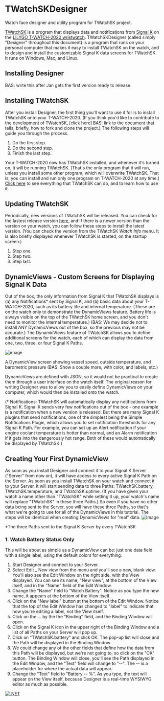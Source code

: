 # TWatchSKDesigner
Watch face designer and utility program for TWatchSK project.

[TWatchSK](https://github.com/JohnySeven/TWatchSK#readme) is a program that displays data and notifications from [Signal K](https://signalk.org/) on the [LILYGO T-WATCH-2020  wristwatch](http://www.lilygo.cn/prod_view.aspx?Id=1290). TWatchSKDesigner (called simply "Designer" throughout this document) is a program that runs on your personal computer that makes it easy to install TWatchSK on the watch, and to design and install the customizable Signal K data screens for TWatchSK. It runs on Windows, Mac, and Linux.

## Installing Designer
BAS: write this after Jan gets the first version ready to release.

## Installing TWatchSK
After you install Designer, the first thing you'll want to use it for is to install TWatchSK onto your T-WATCH-2020. (If you think you'd like to contribute to the development of TWatchSK, [click here] BAS: link to the document that tells, briefly, how to fork and clone the project.) The following steps will guide you through the process.
1. Do the first step.
2. Do the second step.
3. Finish the last step.

Your T-WATCH-2020 now has TWatchSK installed, and whenever it's turned on, it will be running TWatchSK. (That's the only program that it will run, unless you install some other program, which will overwrite TWatchSK. That is, you can install and run only one program on T-WATCH-2020 at any time.) [Click here](https://github.com/JohnySeven/TWatchSK#readme) to see everything that TWatchSK can do, and to learn how to use it.

## Updating TWatchSK
Periodically, new versions of TWatchSK will be released. You can check for the lastest release version [here](https://github.com/JohnySeven/TWatchSK/releases), and if there is a newer version than the version on your watch, you can follow these steps to install the latest version. (You can check the version from the TWatchSK *Watch Info* menu. It is also briefly displayed whenever TWatchSK is started, on the startup screen.)
1. Step one.
2. Step two.
3. Step last.

## DynamicViews - Custom Screens for Displaying Signal K Data
Out of the box, the only information from Signal K that TWatchSK displays is (a) any Notifications* sent by Signal K, and (b) basic data about your T-WATCH-2020, such as its battery life and internal temperature. (These are on the watch only to demonstrate the DynamicViews feature. Battery life is always visible on the top of the TWatchSK home screen, and you don't need to monitor the internal temperature.) (BAS: We may decide not to install ANY DynamicViews out of the box, so the previous may not be accurate.) The DynamicViews feature of TWatchSK allows you to define additional screens for the watch, each of which can display the data from one, two, three, or four Signal K Paths.

![image](https://user-images.githubusercontent.com/15186790/139879628-1e463149-4694-4368-9102-70d2bc9fd57e.png)

A DynamicView screen showing vessel speed, outside temperature, and barometric pressure (BAS: Show a couple more, with color, and labels, etc.)

DynamicViews are defined with JSON, so it would not be practical to create them through a user interface on the watch itself. The original reason for writing Designer was to allow you to easily define DynamicViews on your computer, which would then be installed onto the watch.

(* Notifications: TWatchSK will automatically display any notifications from Signal K. Signal K sends very few notifications out of the box - one example is a notification when a new version is released. But there are many Signal K plugins that send notifications, one of the simplest being the Simple Notifications Plugin, which allows you to set notification thresholds for any Signal K Path. For example, you can set up an Alert notification if your engine coolant temperature is hotter than normal, and an Alarm notification if it gets into the dangerously hot range. Both of these would automatically be displayed by TWatchSK.)

## Creating Your First DynamicView
As soon as you install Designer and connect it to your Signal K Server ("Server" from now on), it will have access to every active Signal K Path on the Server. As soon as you install TWatchSK on your watch and connect it to your Server, it will start sending data to three Paths: TWatchSK.battery, TWatchSK.temperature, and TWatchSK.uptime. (If you have given your watch a name other than "TWatchSK" while setting it up, your watch's name will replace "TWatchSK" in these three Paths.) So even if you have no other data being sent to the Server, you will have these three Paths, so that's what we're going to use for all of the DynamicViews in this tutorial. The steps will be identical when creating DynamicViews for "real" data.
![image](https://user-images.githubusercontent.com/15186790/139891245-1c3758b2-373c-4f1e-ab57-99f8db7bc135.png)

*The three Paths sent to the Signal K Server by every TWatchSK

### 1. Watch Battery Status Only
This will be about as simple as a DynamicView can be: just one data field with a single label, using the default colors for everything.
1. Start Designer and connect to your Server.
2. Select Edit _ New view from the menu and you'll see a new, blank view. You'll also see the Edit Window on the right side, with the View displayed. You can see its name, "New view", at the bottom of the View itself, and in the "Name" field of the Edit Window.
3. Change the "Name" field to "Watch Battery". Notice as you type the new name, it appears at the bottom of the View itself.
4. Click on the "New label" button at the bottom of the Edit Window. Notice that the top of the Edit Window has changed to "label" to indicate that now you're editing a label, not the View itself.
5. Click on the ... by the the "Binding" field, and the Binding Window will open.
6. Click on the Signal K icon in the upper right of the Binding Window and a list of all Paths on your Server will pop up.
7. Click on "TWatchSK.battery" and click OK. The pop-up list will close and the Path will be displayed in the Binding Window.
8. We could change any of the other fields that define how the data from this Path will be displayed, but we're not going to, so click on the "OK" button. The Binding Window will close, you'll see the Path displayed in the Edit Window, and the "Text" field will change to "--". The -- is a placeholder for where the actual data will appear.
9. Change the "Text" field to "Battery -- %". As you type, the text will appear on the View itself, because Designer is a real-time WYSIWYG editor as much as possible.

[![.NET](https://github.com/JohnySeven/TWatchSKDesigner/actions/workflows/dotnet.yml/badge.svg)](https://github.com/JohnySeven/TWatchSKDesigner/actions/workflows/dotnet.yml)
